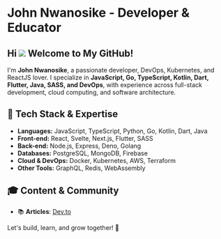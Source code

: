 # John Nwanosike - Developer & Educator  

## Hi ![](https://user-images.githubusercontent.com/18350557/176309783-0785949b-9127-417c-8b55-ab5a4333674e.gif) Welcome to My GitHub!  

I'm **John Nwanosike**, a passionate developer, DevOps, Kubernetes, and ReactJS lover. I specialize in **JavaScript, Go, TypeScript, Kotlin, Dart, Flutter, Java, SASS, and DevOps**, with experience across full-stack development, cloud computing, and software architecture.  

## 🔧 Tech Stack & Expertise  

- **Languages:** JavaScript, TypeScript, Python, Go, Kotlin, Dart, Java  
- **Front-end:** React, Svelte, Next.js, Flutter, SASS  
- **Back-end:** Node.js, Express, Deno, Golang  
- **Databases:** PostgreSQL, MongoDB, Firebase  
- **Cloud & DevOps:** Docker, Kubernetes, AWS, Terraform  
- **Other Tools:** GraphQL, Redis, WebAssembly  

## 🎓 Content & Community  
- 📚 **Articles**: [Dev.to](https://dev.to/john_nwanosike_c6f9cbd8c3)  

Let's build, learn, and grow together! 🚀  
